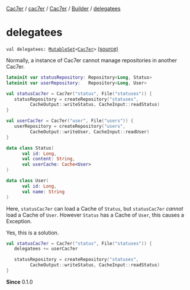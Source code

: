 [Cac7er](../../../index.md) / [cac7er](../../index.md) / [Cac7er](../index.md) / [Builder](index.md) / [delegatees](./delegatees.md)

# delegatees

`val delegatees: `[`MutableSet`](https://kotlinlang.org/api/latest/jvm/stdlib/kotlin.collections/-mutable-set/index.html)`<`[`Cac7er`](../index.md)`>` [(source)](http://2wiqua.wcaokaze.com/gitbucket/wcaokaze/Cac7er/blob/master/src/main/java/cac7er/Cac7er.kt#L154)

Normally, a instance of Cac7er cannot manage repositories in another
Cac7er.

``` kotlin
lateinit var statusRepository: Repository<Long, Status>
lateinit var userRepository:   Repository<Long, User>

val statusCac7er = Cac7er("status", File("statuses")) {
   statusRepository = createRepository("statuses",
         CacheOutput::writeStatus, CacheInput::readStatus)
}

val userCac7er = Cac7er("user", File("users")) {
   userRepository = createRepository("users",
         CacheOutput::writeUser, CacheInput::readUser)
}

data class Status(
      val id: Long,
      val content: String,
      val userCache: Cache<User>
)

data class User(
      val id: Long,
      val name: String
)
```

Here, `statusCac7er` can load a Cache of `Status`, but `statusCac7er`
*cannot* load a Cache of `User`. However `Status` has a Cache of `User`,
this causes a Exception.

Yes, this is a solution.

``` kotlin
val statusCac7er = Cac7er("status", File("statuses")) {
   delegatees += userCac7er

   statusRepository = createRepository("statuses",
         CacheOutput::writeStatus, CacheInput::readStatus)
}
```

**Since**
0.1.0

